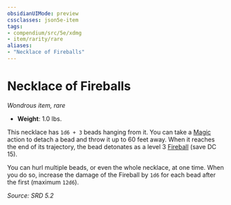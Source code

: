 ```yaml
---
obsidianUIMode: preview
cssclasses: json5e-item
tags:
- compendium/src/5e/xdmg
- item/rarity/rare
aliases: 
- "Necklace of Fireballs"
---
```

# Necklace of Fireballs
*Wondrous item, rare*  

- **Weight**: 1.0 lbs.

This necklace has `1d6 + 3` beads hanging from it. You can take a [Magic](rules/actions.md#Magic) action to detach a bead and throw it up to 60 feet away. When it reaches the end of its trajectory, the bead detonates as a level 3 [Fireball](compendium/spells/fireball-xphb.md) (save DC 15).

You can hurl multiple beads, or even the whole necklace, at one time. When you do so, increase the damage of the Fireball by `1d6` for each bead after the first (maximum `12d6`).

*Source: SRD 5.2*